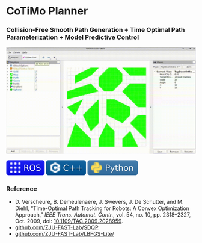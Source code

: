 # CoTiMo Planner

### Collision-Free Smooth Path Generation + Time Optimal Path Parameterization + Model Predictive Control

![](./assets/result.gif)

![](./assets/ros.svg) ![](./assets/cpp.svg) ![](./assets/python.svg)

### Reference

- D. Verscheure, B. Demeulenaere, J. Swevers, J. De Schutter, and M. Diehl, “Time-Optimal Path Tracking for Robots: A Convex Optimization Approach,” _IEEE Trans. Automat. Contr._, vol. 54, no. 10, pp. 2318–2327, Oct. 2009, doi: [10.1109/TAC.2009.2028959](https://doi.org/10.1109/TAC.2009.2028959).
- [github.com/ZJU-FAST-Lab/SDQP](https://github.com/ZJU-FAST-Lab/SDQP)
- [github.com/ZJU-FAST-Lab/LBFGS-Lite/](https://github.com/ZJU-FAST-Lab/LBFGS-Lite/)
